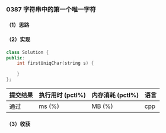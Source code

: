 ### 0387 字符串中的第一个唯一字符

#### （1）思路

#### （2）实现

```cpp
class Solution {
public:
    int firstUniqChar(string s) {

    }
};
```

| 提交结果 | 执行用时 (pctl%) | 内存消耗 (pctl%) | 语言 |
|:---------|:-----------------|:-----------------|:-----|
| 通过     |  ms (%)   |  MB (%)  | cpp  |

#### （3）收获
